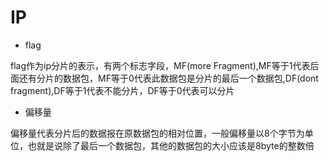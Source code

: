 # IP


+ flag

flag作为ip分片的表示，有两个标志字段，MF(more Fragment),MF等于1代表后面还有分片的数据包，MF等于0代表此数据包是分片的最后一个数据包,DF(dont fragment),DF等于1代表不能分片，DF等于0代表可以分片

+ 偏移量

偏移量代表分片后的数据报在原数据包的相对位置，一般偏移量以8个字节为单位，也就是说除了最后一个数据包，其他的数据包的大小应该是8byte的整数倍